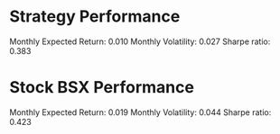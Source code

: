 # Strategy Performance
Monthly Expected Return: 0.010
Monthly Volatility: 0.027
Sharpe ratio: 0.383
# Stock BSX Performance
Monthly Expected Return: 0.019
Monthly Volatility: 0.044
Sharpe ratio: 0.423
